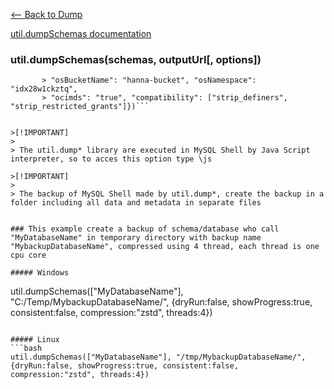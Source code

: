 [<-- Back to Dump](https://github.com/mtemporim/Databases/tree/main/MySQL/MySQL-Shell/Dump)

[util.dumpSchemas documentation](https://dev.mysql.com/doc/mysql-shell/8.0/en/mysql-shell-utilities-dump-instance-schema.html)

### util.dumpSchemas(schemas, outputUrl[, options])  

```shell-js> util.dumpSchemas(["world"], "worlddump", {
       > "osBucketName": "hanna-bucket", "osNamespace": "idx28w1ckztq", 
       > "ocimds": "true", "compatibility": ["strip_definers", "strip_restricted_grants"]})```


>[!IMPORTANT]
>
> The util.dump* library are executed in MySQL Shell by Java Script interpreter, so to acces this option type \js 

>[!IMPORTANT]
>
> The backup of MySQL Shell made by util.dump*, create the backup in a folder including all data and metadata in separate files


### This example create a backup of schema/database who call "MyDatabaseName" in temporary directory with backup name "MybackupDatabaseName", compressed using 4 thread, each thread is one cpu core

##### Windows
```
util.dumpSchemas(["MyDatabaseName"], "C:/Temp/MybackupDatabaseName/", {dryRun:false, showProgress:true, consistent:false, compression:"zstd", threads:4})
```

##### Linux
```bash
util.dumpSchemas(["MyDatabaseName"], "/tmp/MybackupDatabaseName/", {dryRun:false, showProgress:true, consistent:false, compression:"zstd", threads:4})
``` 




